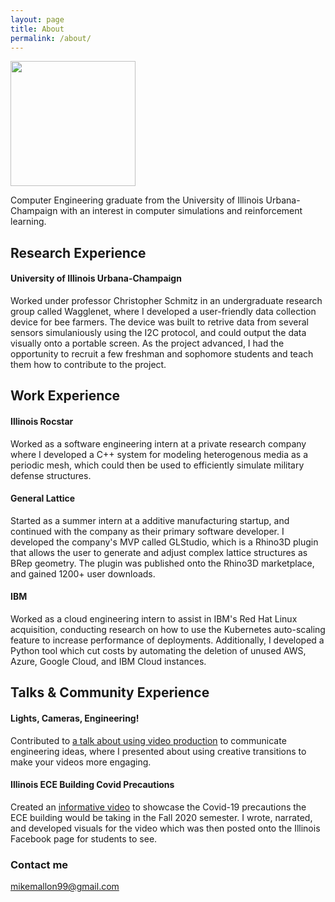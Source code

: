 ```yaml
---
layout: page
title: About
permalink: /about/
---
```


<img src="{{ site.baseurl }}/images/reading.jpg" width="200">

Computer Engineering graduate from the University of Illinois Urbana-Champaign with an interest in computer simulations and reinforcement learning. 

## Research Experience

#### University of Illinois Urbana-Champaign

Worked under professor Christopher Schmitz in an undergraduate research group called Wagglenet, where I developed a user-friendly data collection device for bee farmers. The device was built to retrive data from several sensors simulaniously using the I2C protocol, and could output the data visually onto a portable screen. As the project advanced, I had the opportunity to recruit a few freshman and sophomore students and teach them how to contribute to the project.

## Work Experience

#### Illinois Rocstar

Worked as a software engineering intern at a private research company where I developed a C++ system for modeling heterogenous media as a periodic mesh, which could then be used to efficiently simulate military defense structures. 

#### General Lattice

Started as a summer intern at a additive manufacturing startup, and continued with the company as their primary software developer. I developed the company's MVP called GLStudio, which is a Rhino3D plugin that allows the user to generate and adjust complex lattice structures as BRep geometry. The plugin was published onto the Rhino3D marketplace, and gained 1200+ user downloads.

#### IBM

Worked as a cloud engineering intern to assist in IBM's Red Hat Linux acquisition, conducting research on how to use the Kubernetes auto-scaling feature to increase performance of deployments. Additionally, I developed a Python tool which cut costs by automating the deletion of unused AWS, Azure, Google Cloud, and IBM Cloud instances.

## Talks & Community Experience

#### Lights, Cameras, Engineering!
Contributed to [a talk about using video production](https://www.youtube.com/watch?v=R_MuZV90K7E&t) to communicate engineering ideas, where I presented about using creative transitions to make your videos more engaging.

#### Illinois ECE Building Covid Precautions
Created an [informative video](https://www.youtube.com/watch?v=cJd0eIpPmdk) to showcase the Covid-19 precautions the ECE building would be taking in the Fall 2020 semester. I wrote, narrated, and developed visuals for the video which was then posted onto the Illinois Facebook page for students to see.

### Contact me

[mikemallon99@gmail.com](mailto:mikemallon99@gmail.com)